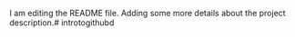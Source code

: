 I am editing the README file. Adding some more details about the project description.# introtogithubd

